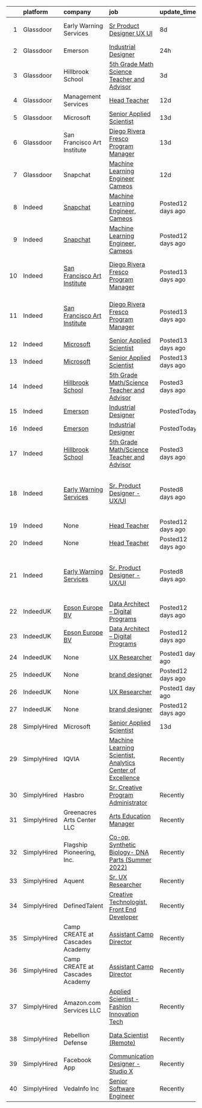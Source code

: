 

|    | platform    | company                                                                               | job                                                                                                                                                                                                                                                                                                         | update_time       | location                                                      |
|---:|:------------|:--------------------------------------------------------------------------------------|:------------------------------------------------------------------------------------------------------------------------------------------------------------------------------------------------------------------------------------------------------------------------------------------------------------|:------------------|:--------------------------------------------------------------|
|  1 | Glassdoor   | Early Warning Services                                                                | [Sr  Product Designer   UX UI](https://www.glassdoor.com/partner/jobListing.htm?pos=104&ao=1136043&s=58&guid=0000017e28fe642aa9865c1f5589f89b&src=GD_JOB_AD&t=SR&vt=w&ea=1&cs=1_660059c4&cb=1641365267664&jobListingId=1007531328048&jrtk=3-0-1fokfsp2qu3ph801-1fokfsp36u2dn800-55ac4440cce23a4b-)          | 8d                | San Francisco, CA                                             |
|  2 | Glassdoor   | Emerson                                                                               | [Industrial Designer](https://www.glassdoor.com/partner/jobListing.htm?pos=106&ao=1136043&s=58&guid=0000017e28fe642aa9865c1f5589f89b&src=GD_JOB_AD&t=SR&vt=w&cs=1_47aafe84&cb=1641365267665&jobListingId=1007542923149&jrtk=3-0-1fokfsp2qu3ph801-1fokfsp36u2dn800-70d2171d1abd0f30-)                        | 24h               | Elyria, OH                                                    |
|  3 | Glassdoor   | Hillbrook School                                                                      | [5th Grade Math Science Teacher and Advisor](https://www.glassdoor.com/partner/jobListing.htm?pos=105&ao=1136043&s=58&guid=0000017e28fe642aa9865c1f5589f89b&src=GD_JOB_AD&t=SR&vt=w&cs=1_95e89a18&cb=1641365267664&jobListingId=1007537774037&jrtk=3-0-1fokfsp2qu3ph801-1fokfsp36u2dn800-491c8e2b3222c27f-) | 3d                | Los Gatos, CA                                                 |
|  4 | Glassdoor   | Management Services                                                                   | [Head Teacher](https://www.glassdoor.com/partner/jobListing.htm?pos=107&ao=1136043&s=58&guid=0000017e28fe642aa9865c1f5589f89b&src=GD_JOB_AD&t=SR&vt=w&ea=1&cs=1_a74b53fa&cb=1641365267665&jobListingId=1007525825599&jrtk=3-0-1fokfsp2qu3ph801-1fokfsp36u2dn800-f4cd27d5a4ab89d5-)                          | 12d               | Long Island City, NY                                          |
|  5 | Glassdoor   | Microsoft                                                                             | [Senior Applied Scientist](https://www.glassdoor.com/partner/jobListing.htm?pos=101&ao=1136043&s=58&guid=0000017e28fe642aa9865c1f5589f89b&src=GD_JOB_AD&t=SR&vt=w&cs=1_5edc5202&cb=1641365267664&jobListingId=1007523842342&jrtk=3-0-1fokfsp2qu3ph801-1fokfsp36u2dn800-d9143879c7f2f282-)                   | 13d               | Bellevue, WA                                                  |
|  6 | Glassdoor   | San Francisco Art Institute                                                           | [Diego Rivera Fresco Program Manager](https://www.glassdoor.com/partner/jobListing.htm?pos=103&ao=1136043&s=58&guid=0000017e28fe642aa9865c1f5589f89b&src=GD_JOB_AD&t=SR&vt=w&ea=1&cs=1_29478898&cb=1641365267664&jobListingId=1007524141105&jrtk=3-0-1fokfsp2qu3ph801-1fokfsp36u2dn800-2a6df1dfa11d30d6-)   | 13d               | San Francisco, CA                                             |
|  7 | Glassdoor   | Snapchat                                                                              | [Machine Learning Engineer  Cameos](https://www.glassdoor.com/partner/jobListing.htm?pos=102&ao=1136043&s=58&guid=0000017e28fe642aa9865c1f5589f89b&src=GD_JOB_AD&t=SR&vt=w&cs=1_347253ec&cb=1641365267664&jobListingId=1007525976359&jrtk=3-0-1fokfsp2qu3ph801-1fokfsp36u2dn800-c5a41f628737bed6-)          | 12d               | Los Angeles, CA                                               |
|  8 | Indeed      | [Snapchat](https://www.indeed.com/cmp/Snap-Inc.)                                      | [Machine Learning Engineer, Cameos](https://www.indeed.com/rc/clk?jk=c5a41f628737bed6&fccid=f368300325e8e8bc&vjs=3)                                                                                                                                                                                         | Posted12 days ago | Los Angeles, CA 90291 (Venice area)                           |
|  9 | Indeed      | [Snapchat](https://www.indeed.com/cmp/Snap-Inc.)                                      | [Machine Learning Engineer, Cameos](https://www.indeed.com/rc/clk?jk=c5a41f628737bed6&fccid=f368300325e8e8bc&vjs=3)                                                                                                                                                                                         | Posted12 days ago | Los Angeles, CA 90291 (Venice area)                           |
| 10 | Indeed      | [San Francisco Art Institute](https://www.indeed.com/cmp/SAN-Francisco-Art-Institute) | [Diego Rivera Fresco Program Manager](https://www.indeed.com/company/San-Francisco-Art-Institute/jobs/Diego-Rivera-Fresco-Program-Manager-9d5d5d6a229b772b?fccid=ac6cf8a90c1cda84&vjs=3)                                                                                                                    | Posted13 days ago | San Francisco, CA 94133 (Russian Hill area)                   |
| 11 | Indeed      | [San Francisco Art Institute](https://www.indeed.com/cmp/SAN-Francisco-Art-Institute) | [Diego Rivera Fresco Program Manager](https://www.indeed.com/company/San-Francisco-Art-Institute/jobs/Diego-Rivera-Fresco-Program-Manager-9d5d5d6a229b772b?fccid=ac6cf8a90c1cda84&vjs=3)                                                                                                                    | Posted13 days ago | San Francisco, CA 94133 (Russian Hill area)                   |
| 12 | Indeed      | [Microsoft](https://www.indeed.com/cmp/Microsoft)                                     | [Senior Applied Scientist](https://www.indeed.com/rc/clk?jk=d9143879c7f2f282&fccid=734cb5a01ee60f80&vjs=3)                                                                                                                                                                                                  | Posted13 days ago | Bellevue, WA                                                  |
| 13 | Indeed      | [Microsoft](https://www.indeed.com/cmp/Microsoft)                                     | [Senior Applied Scientist](https://www.indeed.com/rc/clk?jk=d9143879c7f2f282&fccid=734cb5a01ee60f80&vjs=3)                                                                                                                                                                                                  | Posted13 days ago | Bellevue, WA                                                  |
| 14 | Indeed      | [Hillbrook School](https://www.indeed.com/cmp/Hillbrook-School-2)                     | [5th Grade Math/Science Teacher and Advisor](https://www.indeed.com/rc/clk?jk=491c8e2b3222c27f&fccid=a1c87d716881af96&vjs=3)                                                                                                                                                                                | Posted3 days ago  | Los Gatos, CA 95032                                           |
| 15 | Indeed      | [Emerson](https://www.indeed.com/cmp/Emerson)                                         | [Industrial Designer](https://www.indeed.com/rc/clk?jk=70d2171d1abd0f30&fccid=c3d73a6fd53e8543&vjs=3)                                                                                                                                                                                                       | PostedToday       | Elyria, OH                                                    |
| 16 | Indeed      | [Emerson](https://www.indeed.com/cmp/Emerson)                                         | [Industrial Designer](https://www.indeed.com/rc/clk?jk=70d2171d1abd0f30&fccid=c3d73a6fd53e8543&vjs=3)                                                                                                                                                                                                       | PostedToday       | Elyria, OH                                                    |
| 17 | Indeed      | [Hillbrook School](https://www.indeed.com/cmp/Hillbrook-School-2)                     | [5th Grade Math/Science Teacher and Advisor](https://www.indeed.com/rc/clk?jk=491c8e2b3222c27f&fccid=a1c87d716881af96&vjs=3)                                                                                                                                                                                | Posted3 days ago  | Los Gatos, CA 95032                                           |
| 18 | Indeed      | [Early Warning Services](https://www.indeed.com/cmp/Early-Warning-Services)           | [Sr. Product Designer - UX/UI](https://www.indeed.com/company/Early-Warning-Services/jobs/Senior-Product-Designer-55ac4440cce23a4b?fccid=094bfee9de38aca9&vjs=3)                                                                                                                                            | Posted8 days ago  | San Francisco, CA 94111 (Financial District/South Beach area) |
| 19 | Indeed      | None                                                                                  | [Head Teacher](https://www.indeed.com/rc/clk?jk=f4cd27d5a4ab89d5&fccid=e4ec45a9287a2dc5&vjs=3)                                                                                                                                                                                                              | Posted12 days ago | Long Island City, NY                                          |
| 20 | Indeed      | None                                                                                  | [Head Teacher](https://www.indeed.com/rc/clk?jk=f4cd27d5a4ab89d5&fccid=e4ec45a9287a2dc5&vjs=3)                                                                                                                                                                                                              | Posted12 days ago | Long Island City, NY                                          |
| 21 | Indeed      | [Early Warning Services](https://www.indeed.com/cmp/Early-Warning-Services)           | [Sr. Product Designer - UX/UI](https://www.indeed.com/company/Early-Warning-Services/jobs/Senior-Product-Designer-55ac4440cce23a4b?fccid=094bfee9de38aca9&vjs=3)                                                                                                                                            | Posted8 days ago  | San Francisco, CA 94111 (Financial District/South Beach area) |
| 22 | IndeedUK    | [Epson Europe BV](https://uk.indeed.com/cmp/Epson)                                    | [Data Architect – Digital Programs](https://uk.indeed.com/rc/clk?jk=9ef19e9b36a3360f&fccid=2da00ff91b007477&vjs=3)                                                                                                                                                                                          | Posted12 days ago | Hemel Hempstead                                               |
| 23 | IndeedUK    | [Epson Europe BV](https://uk.indeed.com/cmp/Epson)                                    | [Data Architect – Digital Programs](https://uk.indeed.com/rc/clk?jk=9ef19e9b36a3360f&fccid=2da00ff91b007477&vjs=3)                                                                                                                                                                                          | Posted12 days ago | Hemel Hempstead                                               |
| 24 | IndeedUK    | None                                                                                  | [UX Researcher](https://uk.indeed.com/company/Beyond/jobs/Ux-Researcher-8ae97d8e0f37a6bc?fccid=b204bd52c0ff20c1&vjs=3)                                                                                                                                                                                      | Posted1 day ago   | London                                                        |
| 25 | IndeedUK    | None                                                                                  | [brand designer](https://uk.indeed.com/rc/clk?jk=d276fbb60bab5aeb&fccid=3d8bde125cbe64c7&vjs=3)                                                                                                                                                                                                             | Posted12 days ago | London                                                        |
| 26 | IndeedUK    | None                                                                                  | [UX Researcher](https://uk.indeed.com/company/Beyond/jobs/Ux-Researcher-8ae97d8e0f37a6bc?fccid=b204bd52c0ff20c1&vjs=3)                                                                                                                                                                                      | Posted1 day ago   | London                                                        |
| 27 | IndeedUK    | None                                                                                  | [brand designer](https://uk.indeed.com/rc/clk?jk=d276fbb60bab5aeb&fccid=3d8bde125cbe64c7&vjs=3)                                                                                                                                                                                                             | Posted12 days ago | London                                                        |
| 28 | SimplyHired | Microsoft                                                                             | [Senior Applied Scientist](https://www.simplyhired.com/job/H4EAisULFkmwd2eEiiwKqvqGT0XvPYZk3xsw8d3A4g9TkW0vOCrxBA?q=generative+art)                                                                                                                                                                         | 13d               | Bellevue, WA                                                  |
| 29 | SimplyHired | IQVIA                                                                                 | [Machine Learning Scientist, Analytics Center of Excellence](https://www.simplyhired.com/job/PCBNZxECcHDc1T5-ckXfxO-Uqkz9qO1uE26CH9aQGY54RpI4YLfP1A?q=generative+art)                                                                                                                                       | Recently          | Cambridge, MA                                                 |
| 30 | SimplyHired | Hasbro                                                                                | [Sr. Creative Program Administrator](https://www.simplyhired.com/job/eAw3lYnJXQSuJVpdow4zJpMmBw6Q8mNRDUuYQ66UBroU7KHOa8-qFA?q=generative+art)                                                                                                                                                               | Recently          | Pawtucket, RI                                                 |
| 31 | SimplyHired | Greenacres Arts Center LLC                                                            | [Arts Education Manager](https://www.simplyhired.com/job/TWO4thceSGFv-a5Sy85PPTalBgKZnGT05hJt17wx0KvAsmxpu_kjjQ?q=generative+art)                                                                                                                                                                           | Recently          | Cincinnati, OH                                                |
| 32 | SimplyHired | Flagship Pioneering, Inc.                                                             | [Co-op, Synthetic Biology- DNA Parts (Summer 2022)](https://www.simplyhired.com/job/LduesYvxVKklmb8fbKv_G2tiIfAmPY8QRtlKAKGoDTZvcGS2_SsT2g?q=generative+art)                                                                                                                                                | Recently          | Cambridge, MA                                                 |
| 33 | SimplyHired | Aquent                                                                                | [Sr. UX Researcher](https://www.simplyhired.com/job/355Oy0CpR4lq3bdcShdWgsewX5AEUhmsvdv34wFXB7ntJ6VShss46A?q=generative+art)                                                                                                                                                                                | Recently          | Spring, TX                                                    |
| 34 | SimplyHired | DefinedTalent                                                                         | [Creative Technologist, Front End Developer](https://www.simplyhired.com/job/7pQLUf-KpWUJ6eJVN6KPxMGoW9XNe9mQoePvgsHPCdjPLiQ-SN4Zlg?q=generative+art)                                                                                                                                                       | Recently          | New York, NY                                                  |
| 35 | SimplyHired | Camp CREATE at Cascades Academy                                                       | [Assistant Camp Director](https://www.simplyhired.com/job/CD7Cpnjm2fwPYt7jehNGnx8ZO329mdL9z1FNyNhOs1gLQuho_O_Hjg?q=generative+art)                                                                                                                                                                          | Recently          | Bend, OR                                                      |
| 36 | SimplyHired | Camp CREATE at Cascades Academy                                                       | [Assistant Camp Director](https://www.simplyhired.com/job/CD7Cpnjm2fwPYt7jehNGnx8ZO329mdL9z1FNyNhOs1gLQuho_O_Hjg?q=generative+art)                                                                                                                                                                          | Recently          | Bend, OR                                                      |
| 37 | SimplyHired | Amazon.com Services LLC                                                               | [Applied Scientist - Fashion Innovation Tech](https://www.simplyhired.com/job/BM2qljQTEOKJCuqG2ABNXSmeo6BDZIRj-f8RBz1af9SNiG6UHwjOWw?q=generative+art)                                                                                                                                                      | Recently          | Santa Monica, CA +1 location                                  |
| 38 | SimplyHired | Rebellion Defense                                                                     | [Data Scientist (Remote)](https://www.simplyhired.com/job/t3fMJwyktBdJmacn3VYRRC26g1ETlgKisTtEVHy8EO8-LT_fh0EjBQ?q=generative+art)                                                                                                                                                                          | Recently          | Washington, DC +1 location                                    |
| 39 | SimplyHired | Facebook App                                                                          | [Communication Designer - Studio X](https://www.simplyhired.com/job/Q1So4rlqk_xx8iZWHmO1MZwaBp3Znec_gksGCa9wZ2vBQz4GL8XPjQ?q=generative+art)                                                                                                                                                                | Recently          | Remote +1 location                                            |
| 40 | SimplyHired | VedaInfo Inc                                                                          | [Senior Software Engineer](https://www.simplyhired.com/job/-dyjRMToKM0jvYpjLCYtY9oxnr1LVe-i1PS4f-hRSmTmj4R4GnFeLg?q=generative+art)                                                                                                                                                                         | Recently          | Chicago, IL                                                   |